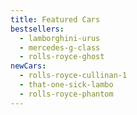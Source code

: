 ```yaml
---
title: Featured Cars
bestsellers:
  - lamborghini-urus
  - mercedes-g-class
  - rolls-royce-ghost
newCars:
  - rolls-royce-cullinan-1
  - that-one-sick-lambo
  - rolls-royce-phantom
---
```

